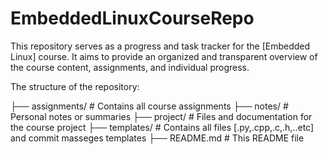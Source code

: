 # EmbeddedLinuxCourseRepo
This repository serves as a progress and task tracker for the [Embedded Linux] course. It aims to provide an organized and transparent overview of the course content, assignments, and individual progress.

The structure of the repository:

├── assignments/         # Contains all course assignments
├── notes/               # Personal notes or summaries
├── project/             # Files and documentation for the course project
├── templates/           # Contains all files [.py,.cpp,.c,.h,..etc] and commit masseges templates
├── README.md            # This README file


